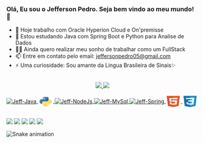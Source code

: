 ### Olá, Eu sou o Jefferson Pedro. Seja bem vindo ao meu mundo! 👋

- 🔭 Hoje trabalho com Oracle Hyperion Cloud e On'premisse
- 🌱 Estou estudando Java com Spring Boot e Python para Analise de Dados
- 👨‍💻 Ainda quero realizar meu sonho de trabalhar como um FullStack 
- 📫 Entre em contato pelo email: jeffersonpedro05@gmail.com
- ⚡ Uma curiosidade: Sou amante da Lingua Brasileira de Sinais✨

##

<div align="center">
  <a href="linktr.ee/Jefferson.Pedro">
  <img height="180em" src="https://github-readme-stats.vercel.app/api?username=Jefferson-Pedro&show_icons=true&theme=github_dark&include_all_commits=true&count_private=true"/>
  <img height="180em" src="https://github-readme-stats.vercel.app/api/top-langs/?username=Jefferson-Pedro&layout=compact&langs_count=7&theme=github_dark"/>
</div>
  
<div style="display: inline_block"><br>
  <img align="center" alt="Jeff-Java" height="40" width="50" src="https://cdn.jsdelivr.net/gh/devicons/devicon/icons/java/java-original-wordmark.svg" />
  <img align="center" alt="Jeff-Python" height="30" width="40" src="https://raw.githubusercontent.com/devicons/devicon/master/icons/python/python-original.svg"/>
  <img align="center" alt="Jeff-NodeJs" height="30" width="40" src="https://cdn.jsdelivr.net/gh/devicons/devicon/icons/nodejs/nodejs-original.svg" />
  <img align="center" alt="Jeff-MySql" height="50" width="60" src="https://cdn.jsdelivr.net/gh/devicons/devicon/icons/mysql/mysql-original-wordmark.svg" /> 
  <img align="center" alt="Jeff-Spring" height="50" width="60" src="https://cdn.jsdelivr.net/gh/devicons/devicon/icons/spring/spring-original-wordmark.svg"/>
  <img align="center" alt="Jeff-HTML" height="30" width="40" src="https://raw.githubusercontent.com/devicons/devicon/master/icons/html5/html5-original.svg"/>
  <img align="center" alt="Jeff-CSS" height="30" width="40" src="https://raw.githubusercontent.com/devicons/devicon/master/icons/css3/css3-original.svg"/>
</div>

  ##
<div>
  <a href="https://www.instagram.com/jefferson.pedro25" target="_blank"><img src="https://img.shields.io/badge/-Instagram-%23E4405F?style=for-the-badge&logo=instagram&logoColor=white" target="_blank"></a>
 	<a href="https://www.facebook.com/jefferson.pedro.3958" target="_blank"><img src="https://img.shields.io/badge/Facebook-1877F2?style=for-the-badge&logo=facebook&logoColor=white" target="_blank"></a>
 <a href="discordapp.com/users/775141974851584022" target="_blank"><img src="https://img.shields.io/badge/Discord-7289DA?style=for-the-badge&logo=discord&logoColor=white" target="_blank"></a> 
  <a href = "mailto:jeffersonpedro05@gmail.com"><img src="https://img.shields.io/badge/-Gmail-%23333?style=for-the-badge&logo=gmail&logoColor=white" target="_blank"></a>
  <a href="https://www.linkedin.com/in/jefferson-pedro-8a6264b9" target="_blank"><img src="https://img.shields.io/badge/-LinkedIn-%230077B5?style=for-the-badge&logo=linkedin&logoColor=white" target="_blank"></a> 
</div>

![Snake animation](https://github.com/Jefferson-Pedro/Jefferson-Pedro/blob/output/github-contribution-grid-snake.svg)
